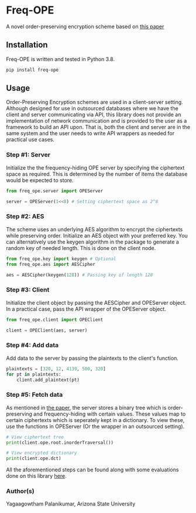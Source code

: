 # Freq-OPE

A novel order-preserving encryption scheme based on [this paper](https://drive.google.com/file/d/1so_jRS9AGCLSB59gEl16hqq7uEn4hW4p/view?usp=sharing)

## Installation

Freq-OPE is written and tested in Python 3.8. 

```bash
pip install freq-ope
```

## Usage

Order-Preserving Encryption schemes are used in a client-server setting. Although designed for use in outsourced databases where we have the client and server communicating via API, this library does not provide an implementation of network communication and is provided to the user as a framework to build an API upon. That is, both the client and server are in the same system and the user needs to write API wrappers as needed for practical use cases.

### Step #1: Server
Initialize the the frequency-hiding OPE server by specifying the ciphertext space as required. This is determined by the number of items the database would be expected to store.

```python
from freq_ope.server import OPEServer

server = OPEServer(1<<8) # Setting ciphertext space as 2^8
```

### Step #2: AES
The scheme uses an underlying AES algorithm to encrypt the ciphertexts while preserving order. Initialize an AES object with your preferred key. You can alternatively use the keygen algorithm in the package to generate a random key of needed length. This is done on the client node.

```python
from freq_ope.key import keygen # Optional
from freq_ope.aes import AESCipher 

aes = AESCipher(keygen(128)) # Passing key of length 128
```

### Step #3: Client
Initialize the client object by passing the AESCipher and OPEServer object. In a practical case, pass the API wrapper of the OPEServer object.

```python
from freq_ope.client import OPEClient

client = OPEClient(aes, server)
```

### Step #4: Add data
Add data to the server by passing the plaintexts to the client's function.

```python
plaintexts = [320, 12, 4139, 500, 320]
for pt in plaintexts:
    client.add_plaintext(pt)
```

### Step #5: Fetch data
As mentioned in [the paper](https://drive.google.com/file/d/1so_jRS9AGCLSB59gEl16hqq7uEn4hW4p/view?usp=sharing), the server stores a binary tree which is order-preserving and frequency-hiding with certain values. These values map to certain ciphertexts which is seperately kept in a dictionary. To view these, use the functions in OPEServer (Or the wrapper in an outsourced setting).

```python
# View ciphertext tree
print(client.ope.root.inorderTraversal())

# View encrypted dictionary
print(client.ope.dct)

```

All the aforementioned steps can be found along with some evaluations done on this library  [here](https://github.com/yagaag/freq-ope-eval).

### Author(s)
Yagaagowtham Palanikumar, Arizona State University